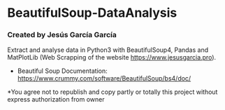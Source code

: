 # BeautifulSoup-DataAnalysis
### Created by Jesús García García
Extract and analyse data in Python3 with BeautifulSoup4, Pandas and MatPlotLib (Web Scrapping of the website https://www.jesusgarcia.pro).

- Beautiful Soup Documentation: https://www.crummy.com/software/BeautifulSoup/bs4/doc/

*You agree not to republish and copy partly or totally this project without express authorization from owner


